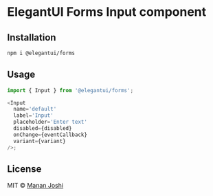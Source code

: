 # ElegantUI Forms Input component

## Installation

```bash
npm i @elegantui/forms
```

## Usage

```js
import { Input } from '@elegantui/forms';

<Input
  name='default'
  label='Input'
  placeholder='Enter text'
  disabled={disabled}
  onChange={eventCallback}
  variant={variant}
/>;
```

## License

MIT © [Manan Joshi](https://mananjoshi.me)
